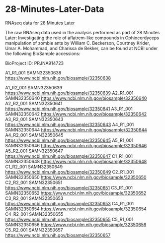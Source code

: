 # 28-Minutes-Later-Data
RNAseq data for 28 Minutes Later

The raw RNAseq data used in the analysis performed as part of 28 Minutes Later: Investigating the role of aflatrem-like compounds in Ophiocordyceps manipulation of zombie ants by William C. Beckerson, Courtney Krider, Umar A. Mohammad, and Charissa de Bekker, can be found at NCBI under the following BioSample accessions:

BioProject ID:      PRJNA914723

A1_R1_001   SAMN32350638    https://www.ncbi.nlm.nih.gov/biosample/32350638

A1_R2_001   SAMN32350639    https://www.ncbi.nlm.nih.gov/biosample/32350639
A2_R1_001   SAMN32350640    https://www.ncbi.nlm.nih.gov/biosample/32350640
A2_R2_001   SAMN32350641    https://www.ncbi.nlm.nih.gov/biosample/32350641
A3_R1_001   SAMN32350642    https://www.ncbi.nlm.nih.gov/biosample/32350642
A3_R2_001   SAMN32350643    https://www.ncbi.nlm.nih.gov/biosample/32350643
A4_R1_001   SAMN32350644    https://www.ncbi.nlm.nih.gov/biosample/32350644
A4_R2_001   SAMN32350645    https://www.ncbi.nlm.nih.gov/biosample/32350645
A5_R1_001   SAMN32350646    https://www.ncbi.nlm.nih.gov/biosample/32350646
A5_R2_001   SAMN32350647    https://www.ncbi.nlm.nih.gov/biosample/32350647
C1_R1_001   SAMN32350648    https://www.ncbi.nlm.nih.gov/biosample/32350648
C1_R2_001   SAMN32350649    https://www.ncbi.nlm.nih.gov/biosample/32350649
C2_R1_001   SAMN32350650    https://www.ncbi.nlm.nih.gov/biosample/32350650
C2_R2_001   SAMN32350651    https://www.ncbi.nlm.nih.gov/biosample/32350651
C3_R1_001   SAMN32350652    https://www.ncbi.nlm.nih.gov/biosample/32350652
C3_R2_001   SAMN32350653    https://www.ncbi.nlm.nih.gov/biosample/32350653
C4_R1_001   SAMN32350654    https://www.ncbi.nlm.nih.gov/biosample/32350654
C4_R2_001   SAMN32350655    https://www.ncbi.nlm.nih.gov/biosample/32350655
C5_R1_001   SAMN32350656    https://www.ncbi.nlm.nih.gov/biosample/32350656
C5_R2_001   SAMN32350657    https://www.ncbi.nlm.nih.gov/biosample/32350657
